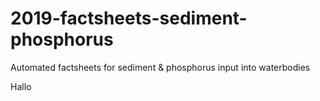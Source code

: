 # 2019-factsheets-sediment-phosphorus
Automated factsheets for sediment &amp; phosphorus input into waterbodies

Hallo
